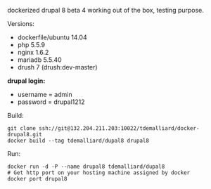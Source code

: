 dockerized drupal 8 beta 4 working out of the box, testing purpose.

Versions:
 - dockerfile/ubuntu 14.04
 - php 5.5.9
 - nginx 1.6.2
 - mariadb 5.5.40
 - drush 7 (drush:dev-master)

**drupal login:**
 - username = admin
 - password = drupal1212

Build:

    git clone ssh://git@132.204.211.203:10022/tdemalliard/docker-drupal8.git
    docker build --tag tdemalliard/dupal8 drupal8

Run: 

    docker run -d -P --name drupal8 tdemalliard/dupal8
    # Get http port on your hosting machine assigned by docker
    docker port drupal8